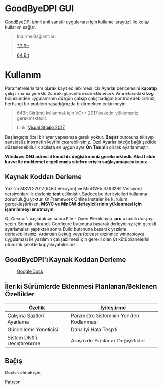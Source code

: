 # GoodByeDPI GUI

[GoodByeDPI](https://github.com/ValdikSS/GoodbyeDPI) isimli anti sansür uygulaması için kullanıcı arayüzü ile kolay kullanım sağlar.

> İndirme Bağlantıları
>
>[32 Bit](https://github.com/hex4d0r/GUI-for-GoodbyeDPI/releases/download/v1.0/GoodByeDPI_GUI_32Bit.zip)
>
>[64 Bit](https://github.com/hex4d0r/GUI-for-GoodbyeDPI/releases/download/v1.0/GoodByeDPI_GUI_64Bit.zip)

# Kullanım

Parametrelerin tam olarak kayıt edilebilmesi için Ayarlar penceresini **kapatıp** çalıştırmanız gerekli. Sonraki güncellemede eklenecek. Ana ekrandaki **Log** bölümünden uygulamanın düzgün çalışıp çalışmadığını kontrol edebilirsiniz, herhangi bir problem yaşadığınızda bildirmekten çekinmeyin.

> 64Bit Sürümü kullanmak için VC++ 2017 paketini yüklemeniz gerekmektedir.
>
> Link: [Visual Studio 2017](https://support.microsoft.com/tr-tr/help/2977003/the-latest-supported-visual-c-downloads)

Başlangıçta özel bir ayar yapmanıza gerek yoktur. **Başlat** butonuna tıklayıp sansürsüz internetin keyfini çıkarabilirsiniz. Özel Ayarlar isteğe bağlı şekilde düzenlenebilir. İlk açılışta en uygun ayar **Ön Tanımlı** olarak ayarlanmıştır.

**Windows DNS adresini kendiniz değiştirmeniz gerekmektedir. Aksi halde kuvvetle muhtemel engellenmiş sitelere erişim sağlayamayacaksınız.**

## Kaynak Koddan Derleme

Yazılım MSVC-2017(64Bit Versiyon) ve MinGW-5.3.0(32Bit Versiyon) versiyonları ile derlenip **test** edilmiştir. Sadece bu derleyicileri kullanma zorunluluğu yoktur. Qt Framework Online Installer ile kurulum gerçekleştirirken, **MSVC ve MinGW derleyicilerinin yüklenmesi için işaretlemeyi unutmayın**.

Qt Creator'ı başlattıktan sonra File - Open File tıklayıp **.pro** uzantılı dosyayı seçin. Sonraki ekranda Configure butonuna basarak derleyiciniz için gerekli ayarlamaları yaptıktan sonra Build butonuna basarak yazılımı derleyebilirsiniz. Ardından Debug veya Release dizininde windeployqt uygulaması ile yazılımın çalışabilmesi için gerekli olan Qt kütüphanelerini otomatik şekilde kopyalayabilirsiniz.

## GoodByeDPI'ı Kaynak Koddan Derleme

> [Google Docs](https://docs.google.com/document/d/1LMGmFVu17NKItqTpJKGKXMhX58xWcCJPezddCo73e7c/edit?usp=sharing)

## İleriki Sürümlerde Eklenmesi Planlanan/Beklenen Özellikler
|Özellik| İyileştirme |
|--| --|
| Çalışma Saatleri Ayarlama |Parametre Sisteminin Yeniden Kodlanması|
| Güncelleme Yöneticisi  |Daha İyi Hata Tespiti|
| Sistem DNS'i Değiştirebilme|Arayüzde Yapılacak Değişiklikler |

## Bağış

Destek olmak için,

[Patreon](https://www.patreon.com/hex4d0r)